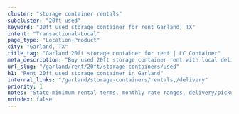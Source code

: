 ```yaml
---
cluster: "storage container rentals"
subcluster: "20ft used"
keyword: "20ft used storage container for rent Garland, TX"
intent: "Transactional-Local"
page_type: "Location-Product"
city: "Garland, TX"
title_tag: "Garland 20ft storage container for rent | LC Container"
meta_description: "Buy used 20ft storage container rent with local delivery in Garland, TX. LC Container — local Since 2003. Request a fast quote today."
url_slug: "/garland/rent/20ft/storage-containers/used"
h1: "Rent 20ft used storage container in Garland"
internal_links: "/garland/storage-containers/rentals,/delivery"
priority: 1
notes: "State minimum rental terms, monthly rate ranges, delivery/pickup fees, service area."
noindex: false
---
```


<!-- TODO: Add unique city/inventory copy, images, and internal links here. -->
